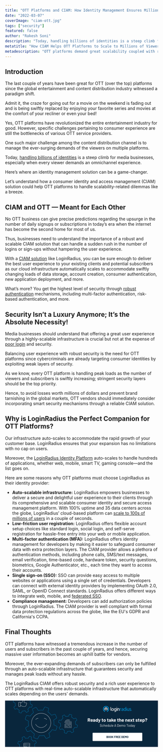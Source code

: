 ```yaml
---
title: "OTT Platforms and CIAM: How Identity Management Ensures Millions of Viewers to Scale with Ease"
date: "2022-03-07"
coverImage: "ciam-ott.jpg"
tags: ["security"]
featured: false 
author: "Rakesh Soni"
description: "Today, handling billions of identities is a steep climb for media businesses, especially when every viewer demands an omnichannel experience. Let’s understand how a consumer identity and access management solution could help OTT platforms to handle scalability-related dilemmas like a breeze."
metatitle: "How CIAM Helps OTT Platforms to Scale to Millions of Viewers"
metadescription: "OTT platforms demand great scalability coupled with robust security. Read this blog to learn how CIAM contributes to the overall growth and scalability of an OTT platform."
---
```



## Introduction

The last couple of years have been great for OTT (over the top) platforms since the global entertainment and content distribution industry witnessed a paradigm shift. 

Admit it, the craze for going out for a movie on the weekend is fading out and is being swiftly replaced by enjoying your favorite series and movies at the comfort of your recliner or even your bed! 

Yes, OTT platforms have revolutionized the entire entertainment industry for good. However, specific challenges pertaining to consumer experience are still the bottlenecks of various OTT service providers.

One such major challenge among the content distribution channel is to manage the ever-surging demands of the viewers on multiple platforms. 

Today, [handling billions of identities](https://www.loginradius.com/scalability/) is a steep climb for media businesses, especially when every viewer demands an omnichannel experience. 

Here’s where an identity management solution can be a game-changer.

Let’s understand how a consumer identity and access management (CIAM) solution could help OTT platforms to handle scalability-related dilemmas like a breeze. 


## CIAM and OTT — Meant for Each Other

No OTT business can give precise predictions regarding the upsurge in the number of daily signups or subscriptions in today’s era when the internet has become the second home for most of us.

Thus, businesses need to understand the importance of a robust and scalable CIAM solution that can handle a sudden rush in the number of logins or sign-ups without hampering the user experience.

With a [CIAM solution](https://www.loginradius.com/blog/identity/customer-identity-and-access-management/#:~:text=Customer%20identity%20and%20access%20management%20(CIAM)%20is%20a%20digital%20identity,while%20securely%20managing%20customer%20identities.) like LoginRadius, you can be sure enough to deliver the best user experience to your existing clients and potential subscribers as our cloud infrastructure automatically scales to accommodate swiftly changing loads of data storage, account creation, consumer authentication, new application deployment, and more.

What’s more? You get the highest level of security through [robust authentication](https://www.loginradius.com/blog/identity/assess-improve-your-authentication-system/) mechanisms, including multi-factor authentication, risk-based authentication, and more. 


## Security Isn’t a Luxury Anymore; It’s the Absolute Necessity! 

Media businesses should understand that offering a great user experience through a highly-scalable infrastructure is crucial but not at the expense of [poor login](https://www.loginradius.com/blog/identity/poor-login-concurrency-impact-ott-platforms/) and security. 

Balancing user experience with robust security is the need for OTT platforms since cybercriminals are already targeting consumer identities by exploiting weak layers of security. 

As we know, every OTT platform is handling peak loads as the number of viewers and subscribers is swiftly increasing; stringent security layers should be the top priority. 

Hence, to avoid losses worth millions of dollars and prevent brand tarnishing in the global markets, OTT vendors should immediately consider incorporating smart security mechanisms through a reliable CIAM solution.  


## Why is LoginRadius the Perfect Companion for OTT Platforms? 

Our infrastructure auto-scales to accommodate the rapid growth of your customer base. LoginRadius ensures that your expansion has no limitations with no cap on users.

Moreover, the [LoginRadius Identity Platform](https://www.loginradius.com/) auto-scales to handle hundreds of applications, whether web, mobile, smart TV, gaming console—and the list goes on.

Here are some reasons why OTT platforms must choose LoginRadius as their identity provider: 



* **Auto-scalable infrastructure:**  LoginRadius empowers businesses to deliver a secure and delightful user experience to their clients through its comprehensive and scalable consumer identity and secure access management platform. With 100% uptime and 35 data centers across the globe, LoginRadius’ cloud-based platform can [scale to 100s of millions of users](https://www.loginradius.com/blog/identity/handling-scalability-security-loginradius/) in a couple of seconds.
* **Low-friction user registration:** LoginRadius offers flexible account setup choices like standard login, social login, and self-serve registration for hassle-free entry into your web or mobile application.
* **Multi-factor authentication (MFA):** LoginRadius offers identity management for developers by making it easier to safeguard consumer data with extra protection layers. The CIAM provider allows a plethora of authentication methods, including phone calls, SMS/text messages, email verification, time-based code, hardware token, security questions, biometrics, Google Authenticator, etc., each time they want to access their accounts.
* **Single sign-on (SSO):** SSO can provide easy access to multiple websites or applications using a single set of credentials. Developers can connect with external identity providers by implementing OAuth 2.0, SAML, or OpenID Connect standards. LoginRadius offers different ways to integrate web, mobile, and [federated SSO](https://www.loginradius.com/federated-sso/).
* **Compliance management:** Developers can add authorization policies through LoginRadius. The CIAM provider is well compliant with formal data protection regulations across the globe, like the EU's GDPR and California's CCPA.


## Final Thoughts 

OTT platforms have witnessed a tremendous increase in the number of users and subscribers in the past couple of years, and hence, securing massive user information becomes an uphill battle for vendors. 

Moreover, the ever-expanding demands of subscribers can only be fulfilled through an auto-scalable infrastructure that guarantees security and manages peak loads without any hassle. 

The LoginRadius CIAM offers robust security and a rich user experience to OTT platforms with real-time auto-scalable infrastructure that automatically scales depending on the users’ demands. 



[![book-a-demo-loginradius](../../assets/book-a-demo-loginradius.png)](https://www.loginradius.com/book-a-demo/)